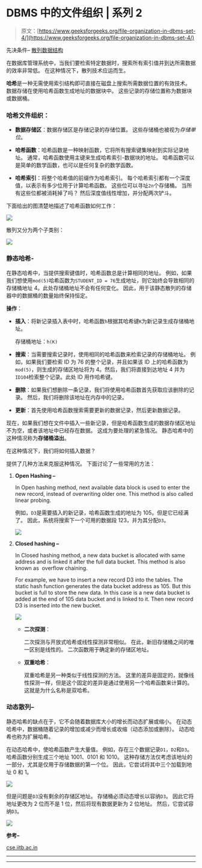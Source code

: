 # DBMS 中的文件组织 | 系列 2

> 原文：[https://www.geeksforgeeks.org/file-organization-in-dbms-set-4/](https://www.geeksforgeeks.org/file-organization-in-dbms-set-4/)

先决条件– [散列数据结构](https://www.geeksforgeeks.org/hashing-data-structure/)

在数据库管理系统中，当我们要检索特定数据时，搜索所有索引值并到达所需数据的效率非常低。 在这种情况下，散列技术应运而生。

**哈希**是一种无需使用索引结构即可直接在磁盘上搜索所需数据位置的有效技术。 数据存储在使用哈希函数生成地址的数据块中。 这些记录的存储位置称为数据块或数据桶。

### 哈希文件组织：

*   **数据存储区**：数据存储区是存储记录的存储位置。 这些存储桶也被视为*存储单位*。

*   **哈希函数**：哈希函数是一种映射函数，它将所有搜索键集映射到实际记录地址。 通常，哈希函数使用主键来生成哈希索引-数据块的地址。 哈希函数可以是简单的数学函数，也可以是任何复杂的数学函数。

*   **哈希索引**：将整个哈希值的前缀作为哈希索引。 每个哈希索引都有一个深度值，以表示有多少位用于计算哈希函数。 这些位可以寻址`2n`个存储桶。 当所有这些位都被消耗掉了吗？ 然后深度值线性增加，并分配两次铲斗。

下面给出的图清楚地描述了哈希函数如何工作：

![](img/b2f31cb9fcc10056c9be3b626d9a41da.png)

散列又分为两个子类别：

![](img/a1415dd984eeb1848b6ad20f6f8c9082.png)

### 静态哈希-

在静态哈希中，当提供搜索键值时，哈希函数总是计算相同的地址。 例如，如果我们想使用`mod(5)`哈希函数为`STUDENT_ID = 76`生成地址，则它始终会导致相同的存储桶地址 4。此处存储桶地址不会有任何变化。 因此，用于该静态散列的存储器中的数据桶的数量始终保持恒定。

**操作**：

*   **插入**：将新记录插入表中时，哈希函数`h`根据其哈希键`K`为新记录生成存储桶地址。

    存储桶地址：`h(K)`

*   **搜索**：当需要搜索记录时，使用相同的哈希函数来检索记录的存储桶地址。 例如，如果我们要检索 ID 为 76 的整个记录​​，并且如果该 ID 上的哈希函数为`mod(5)`，则生成的存储区地址将为 4。然后，我们将直接到达地址 4 并为`ID104`检索整个记录。此处 ID 用作哈希键。

*   **删除**：如果我们想删除一条记录，我们将使用哈希函数首先获取应该删除的记录。 然后，我们将删除该地址在内存中的记录。

*   **更新**：首先使用哈希函数搜索需要更新的数据记录，然后更新数据记录。

现在，如果我们想在文件中插入一些新记录，但是哈希函数生成的数据存储区地址不为空，或者该地址中已经存在数据。 这成为要处理的紧急情况。 静态哈希中的这种情况称为**存储桶溢出**。

在这种情况下，我们将如何插入数据？

提供了几种方法来克服这种情况。 下面讨论了一些常用的方法：

1.  **Open Hashing –**

    In Open hashing method, next available data block is used to enter the new record, instead of overwriting older one. This method is also called  linear probing.

    例如，`D3`是需要插入的新记录，哈希函数生成的地址为 105。但是它已经满了。 因此，系统将搜索下一个可用的数据段 123，并为其分配`D3`。

    ![](img/adf6d2f6a98551f4e563204e14783f97.png)

2.  **Closed hashing –**

    In Closed hashing method, a new data bucket is allocated with same address and is linked it after the full data bucket. This method is also known as  overflow chaining.

    For example, we have to insert a new record D3 into the tables. The static hash function generates the data bucket address as 105\. But this bucket is full to store the new data. In this case is a new data bucket is added at the end of 105 data bucket and is linked to it. Then new record D3 is inserted into the new bucket.

    ![](img/7cd09ee2ac66dacf3725fa50b31cc4cd.png)

    *   **二次探测**：

        二次探测与开放式哈希或线性探测非常相似。 在此，新旧存储桶之间的唯一区别是线性的。 二次函数用于确定新的存储区地址。

    *   **双重哈希**：

        双重哈希是另一种类似于线性探测的方法。 这里的差异是固定的，就像线性探测一样，但是这个固定的差异是通过使用另一个哈希函数来计算的。 这就是为什么名称是双哈希。

### 动态散列–

静态哈希的缺点在于，它不会随着数据库大小的增长而动态扩展或缩小。 在动态哈希中，数据桶随着记录的增加或减少而增长或收缩（动态添加或删除）。 动态哈希也称为扩展哈希。

在动态哈希中，使哈希函数产生大量值。 例如，存在三个数据记录`D1`，`D2`和`D3`。 哈希函数分别生成三个地址 1001、0101 和 1010。 这种存储方法仅考虑该地址的一部分，尤其是仅用于存储数据的第一个位。 因此，它尝试将其中三个加载到地址 0 和 1。

![](img/324c0a26eb5f4fdac366d52192afbf28.png)

但是问题是`D3`没有剩余的存储区地址。 存储桶必须动态增长以容纳`D3`。 因此它将地址更改为 2 位而不是 1 位，然后将现有数据更新为 2 位地址。 然后，它尝试容纳`D3`。

![](img/3801d3784598f5b98143a8602798b839.png)

**参考–**

[cse.iitb.ac.in](https://www.cse.iitb.ac.in/~sudarsha/db-book/slide-dir/ch12.pdf)



* * *

* * *



